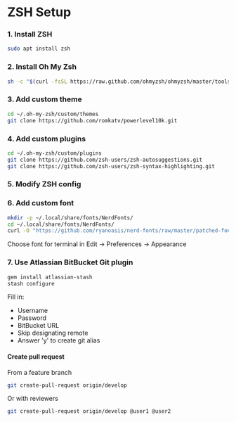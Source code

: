 # ZSH Setup

### 1. Install ZSH
```bash
sudo apt install zsh
```

### 2. Install Oh My Zsh
```bash
sh -c "$(curl -fsSL https://raw.github.com/ohmyzsh/ohmyzsh/master/tools/install.sh)"
```

### 3. Add custom theme
```bash
cd ~/.oh-my-zsh/custom/themes
git clone https://github.com/romkatv/powerlevel10k.git
```

### 4. Add custom plugins
```bash
cd ~/.oh-my-zsh/custom/plugins
git clone https://github.com/zsh-users/zsh-autosuggestions.git
git clone https://github.com/zsh-users/zsh-syntax-highlighting.git
```

### 5. Modify ZSH config

### 6. Add custom font
```bash
mkdir -p ~/.local/share/fonts/NerdFonts/
cd ~/.local/share/fonts/NerdFonts/
curl -O "https://github.com/ryanoasis/nerd-fonts/raw/master/patched-fonts/DejaVuSansMono/Regular/complete/DejaVu%20Sans%20Mono%20Nerd%20Font%20Complete.ttf"
```
Choose font for terminal in Edit -> Preferences -> Appearance

### 7. Use Atlassian BitBucket Git plugin
```bash
gem install atlassian-stash
stash configure
```
Fill in:
* Username
* Password
* BitBucket URL
* Skip designating remote
* Answer 'y' to create git alias

#### Create pull request
From a feature branch
```bash
git create-pull-request origin/develop
```
Or with reviewers
```bash
git create-pull-request origin/develop @user1 @user2
```

